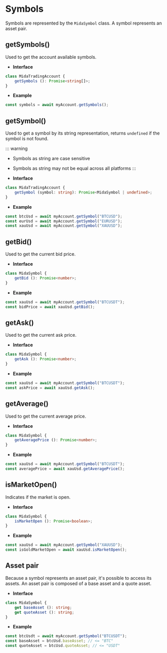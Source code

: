 # Symbols
Symbols are represented by the `MidaSymbol` class. A symbol represents an asset pair.

## getSymbols()
Used to get the account available symbols.

- **Interface**
```typescript
class MidaTradingAccount {
    getSymbols (): Promise<string[]>;
}
```
- **Example**
```javascript
const symbols = await myAccount.getSymbols();
```

## getSymbol()
Used to get a symbol by its string representation, returns `undefined` if the symbol is not found.

::: warning
- Symbols as string are case sensitive
- Symbols as string may not be equal across all platforms
:::

- **Interface**
```typescript
class MidaTradingAccount {
    getSymbol (symbol: string): Promise<MidaSymbol | undefined>;
}
```
- **Example**
```javascript
const btcUsd = await myAccount.getSymbol("BTCUSD");
const eurUsd = await myAccount.getSymbol("EURUSD");
const xauUsd = await myAccount.getSymbol("XAUUSD");
```

## getBid()
Used to get the current bid price.

- **Interface**
```typescript
class MidaSymbol {
    getBid (): Promise<number>;
}
```
- **Example**
```javascript
const xauUsd = await myAccount.getSymbol("BTCUSDT");
const bidPrice = await xauUsd.getBid();
```

## getAsk()
Used to get the current ask price.

- **Interface**
```typescript
class MidaSymbol {
    getAsk (): Promise<number>;
}
```
- **Example**
```javascript
const xauUsd = await myAccount.getSymbol("BTCUSDT");
const askPrice = await xauUsd.getAsk();
```

## getAverage()
Used to get the current average price.

- **Interface**
```typescript
class MidaSymbol {
    getAveragePrice (): Promise<number>;
}
```
- **Example**
```javascript
const xauUsd = await myAccount.getSymbol("BTCUSDT");
const averagePrice = await xauUsd.getAveragePrice();
```

## isMarketOpen()
Indicates if the market is open.

- **Interface**
```typescript
class MidaSymbol {
    isMarketOpen (): Promise<boolean>;
}
```
- **Example**
```javascript
const xauUsd = await myAccount.getSymbol("XAUUSD");
const isGoldMarketOpen = await xauUsd.isMarketOpen();
```

## Asset pair
Because a symbol represents an asset pair, it's possible to access
its assets. An asset pair is composed of a base asset and a quote asset.

- **Interface**
```typescript
class MidaSymbol {
    get baseAsset (): string;
    get quoteAsset (): string;
}
```
- **Example**
```javascript
const btcUsdt = await myAccount.getSymbol("BTCUSDT");
const baseAsset = btcUsd.baseAsset; // <= "BTC"
const quoteAsset = btcUsd.quoteAsset; // <= "USDT"
```
